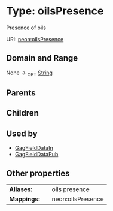
# Type: oilsPresence


Presence of oils

URI: [neon:oilsPresence](https://data.neonscience.org/oilsPresence)


## Domain and Range

None ->  <sub>OPT</sub> [String](types/String.md)

## Parents


## Children


## Used by

 * [GagFieldDataIn](GagFieldDataIn.md)
 * [GagFieldDataPub](GagFieldDataPub.md)

## Other properties

|  |  |  |
| --- | --- | --- |
| **Aliases:** | | oils presence |
| **Mappings:** | | neon:oilsPresence |

